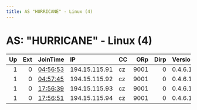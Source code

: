 ```yaml
---
title: AS "HURRICANE" - Linux (4)
---
```


# AS: "HURRICANE" - Linux (4)

|   Up |   Ext | JoinTime                                                                                              | IP            | CC   |   ORp |   Dirp | Version   | Contact   | Nickname      |   eFamMembers |
|-----:|------:|:------------------------------------------------------------------------------------------------------|:--------------|:-----|------:|-------:|:----------|:----------|:--------------|--------------:|
|    1 |     0 | [04:56:53](https://nusenu.github.io/OrNetStats/w/relay/5CC73850BA19AF390D7A57BBF2C1EF4BD3290BCD.html) | 194.15.115.91 | cz   |  9001 |      0 | 0.4.6.10  | None      | WaterElementX |             4 |
|    1 |     0 | [04:57:45](https://nusenu.github.io/OrNetStats/w/relay/48B1BDAAF9224B1ED993C404E18DA9031B5085EA.html) | 194.15.115.92 | cz   |  9001 |      0 | 0.4.6.10  | None      | EarthElementX |             4 |
|    1 |     0 | [17:56:39](https://nusenu.github.io/OrNetStats/w/relay/5A9404C9AF72DB12ADEB2FF810E7DA12D3D66CEF.html) | 194.15.115.93 | cz   |  9001 |      0 | 0.4.6.10  | None      | FireElementX  |             4 |
|    1 |     0 | [17:56:51](https://nusenu.github.io/OrNetStats/w/relay/B3BA59924953C5991B03EA9FC5084BB3DB55459E.html) | 194.15.115.94 | cz   |  9001 |      0 | 0.4.6.10  | None      | AirElementX   |             4 |
